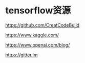 
# tensorflow资源
https://github.com/CreatCodeBuild

https://www.kaggle.com/

https://www.openai.com/blog/

https://gitter.im